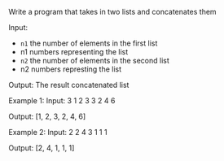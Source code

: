 Write a program that takes in two lists and concatenates them

Input:
- `n1` the number of elements in the first list
- n1 numbers representing the list
- `n2` the number of elements in the second list
- n2 numbers represting the list

Output:
The result concatenated list

Example 1:
Input:
3
1
2
3
3
2
4
6

Output:
[1, 2, 3, 2, 4, 6]

Example 2:
Input:
2
2
4
3
1
1
1

Output:
[2, 4, 1, 1, 1]

